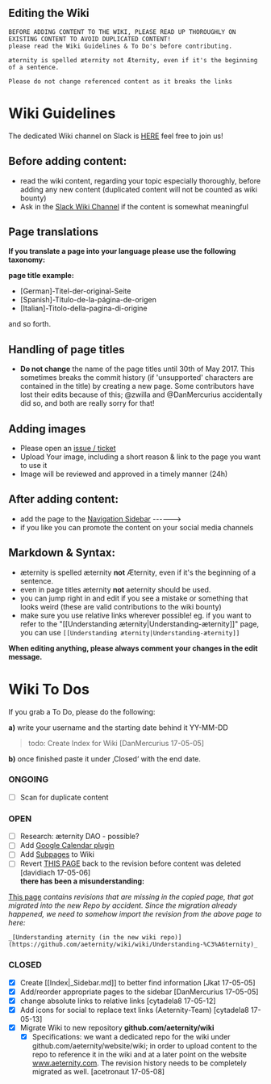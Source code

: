 ## Editing the Wiki


    BEFORE ADDING CONTENT TO THE WIKI, PLEASE READ UP THOROUGHLY ON EXISTING CONTENT TO AVOID DUPLICATED CONTENT!
    please read the Wiki Guidelines & To Do's before contributing.

    æternity is spelled æternity not Æternity, even if it's the beginning of a sentence.

    Please do not change referenced content as it breaks the links

# Wiki Guidelines
The dedicated Wiki channel on Slack is [HERE](https://aeternity.slack.com/messages/C59BALQCE/details/) feel free to join us!

## Before **adding** content:
* read the wiki content, regarding your topic especially thoroughly, before adding any new content (duplicated content will not be counted as wiki bounty)
* Ask in the [Slack Wiki Channel](https://aeternity.slack.com/messages/C59BALQCE/details/) if the content is somewhat meaningful 

## Page translations

**If you translate a page into your language please use the following taxonomy:**

**page title example:** 
- [German]-Titel-der-original-Seite
- [Spanish]-Título-de-la-página-de-origen
- [Italian]-Titolo-della-pagina-di-origine

and so forth.

## Handling of page titles

- **Do not change** the name of the page titles until 30th of May 2017.
This sometimes breaks the commit history (if 'unsupported' characters are contained in the title) by creating a new page.
Some contributors have lost their edits because of this; @zwilla and @DanMercurius accidentally did so, and both are really sorry for that!

## Adding images
* Please open an [issue / ticket](https://github.com/aeternity/wiki/issues)
* Upload Your image, including a short reason & link to the page you want to use it
* Image will be reviewed and approved in a timely manner (24h)

## After **adding** content:
* add the page to the [Navigation Sidebar](_Sidebar.md/) ------>
* if you like you can promote the content on your social media channels

## Markdown & Syntax:
* æternity is spelled æternity **not** Æternity, even if it's the beginning of a sentence.
* even in page titles æternity **not** aeternity should be used.
* you can jump right in and edit if you see a mistake or something that looks weird (these are valid contributions to the wiki bounty)
* make sure you use relative links wherever possible! eg. if you want to refer to the "[[Understanding æternity|Understanding-æternity]]" page, you can use `[[Understanding æternity|Understanding-æternity]]`

**When editing anything, please always comment your changes in the edit message.**

# Wiki To Dos
If you grab a To Do, please do the following:

**a)** write your username and the starting date behind it YY-MM-DD
> todo: Create Index for Wiki [DanMercurius 17-05-05]

**b)** once finished paste it under ‚Closed‘ with the end date.

### ONGOING
* [ ] Scan for duplicate content

### OPEN
* [ ] Research: æternity DAO - possible?
* [ ] Add [Google Calendar plugin](Idea-Box#google-calendar-plug-in)
* [ ] Add [Subpages](Idea-Box#subpages) to Wiki
* [ ] Revert [THIS PAGE](Understanding-Aeternity) back to the revision before content was deleted [davidiach 17-05-06]  
**there has been a misunderstanding:** 

[This page](https://github.com/aeternity/wiki/wiki/Understanding-%C3%A6ternity)
    _contains revisions that are missing in the copied page, that got migrated into the new Repo by accident._
    _Since the migration already happened, we need to somehow import the revision from the above page to here:_

    _[Understanding æternity (in the new wiki repo)](https://github.com/aeternity/wiki/wiki/Understanding-%C3%A6ternity)_

### CLOSED
* [x] Create [[Index|_Sidebar.md]] to better find information [Jkat 17-05-05]
* [x] Add/reorder appropriate pages to the sidebar [DanMercurius 17-05-05]
* [x] change absolute links to relative links [cytadela8 17-05-12]
* [x] Add icons for social to replace text links (Aeternity-Team) [cytadela8 17-05-13]
* [x] Migrate Wiki to new repository **github.com/aeternity/wiki**
  * [x] Specifications: we want a dedicated repo for the wiki under github.com/aeternity/website/wiki; in order to upload content to the repo to reference it in the wiki and at a later point on the website www.aeternity.com. The revision history needs to be completely migrated as well. [acetronaut 17-05-08]